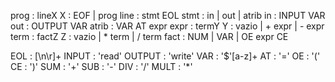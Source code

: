 prog   : lineX
X      : EOF | prog
line   : stmt EOL
stmt   : in | out | atrib
in     : INPUT VAR
out    : OUTPUT VAR
atrib  : VAR AT expr
expr   : termY
Y      : vazio | + expr | - expr
term   : factZ
Z      : vazio | * term | / term
fact   : NUM | VAR | OE expr CE

EOL    : [\n\r]+
INPUT  : 'read'
OUTPUT : 'write'
VAR    : '$'[a-z]+
AT     : '='
OE     : '('
CE     : ')'
SUM    : '+'
SUB    : '-'
DIV    : '/'
MULT   : '*'